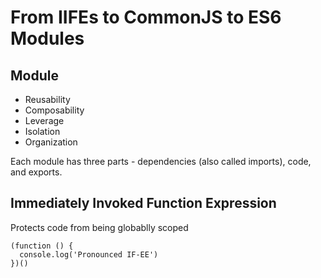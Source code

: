 # From IIFEs to CommonJS to ES6 Modules

## Module
- Reusability
- Composability
- Leverage
- Isolation
- Organization

Each module has three parts - dependencies (also called imports), code, and exports.

## Immediately Invoked Function Expression
Protects code from being globablly scoped
```JS
(function () {
  console.log('Pronounced IF-EE')
})()
```